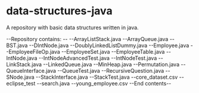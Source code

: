 # data-structures-java
A repository with basic data structures written in java.

--Repository contains: --
  --ArrayListStack.java
  --ArrayQueue.java
  --BST.java
  --DIntNode.java
  --DoublyLinkedListDummy.java
  --Employee.java
  --EmployeeFileOp.java
  --EmployeeSet.java
  --EmployeeTable.java
  --IntNode.java
  --IntNodeAdvancedTest.java
  --IntNodeTest.java
  --LinkStack.java
  --LinkedQueue.java
  --MinHeap.java
  --Permutation.java
  --QueueInterface.java
  --QueueTest.java
  --RecursiveQuestion.java
  --SNode.java
  --StackInterface.java
  --StackTest.java
  --core_dataset.csv
  --eclipse_test
  --search.java
  --young_employee.csv
--End contents--
